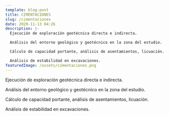 ```yaml
---
template: blog-post
title: CIMENTACIONES
slug: /cimentaciones
date: 2020-11-13 04:26
description: |-
  Ejecución de exploración geotécnica directa e indirecta.

  Análisis del entorno geológico y geotécnico en la zona del estudio.

  Cálculo de capacidad portante, análisis de asentamientos, licuación.

  Análisis de estabilidad en excavaciones.
featuredImage: /assets/cimentaciones.png
---
```

Ejecución de exploración geotécnica directa e indirecta.

Análisis del entorno geológico y geotécnico en la zona del estudio.

Cálculo de capacidad portante, análisis de asentamientos, licuación.

Análisis de estabilidad en excavaciones.